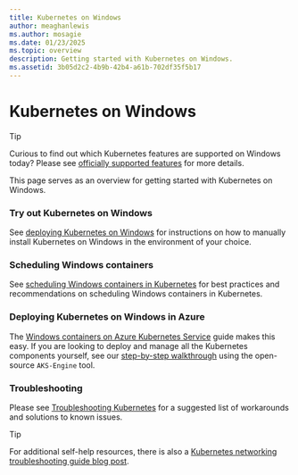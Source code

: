 ```yaml
---
title: Kubernetes on Windows
author: meaghanlewis
ms.author: mosagie
ms.date: 01/23/2025
ms.topic: overview
description: Getting started with Kubernetes on Windows.
ms.assetid: 3b05d2c2-4b9b-42b4-a61b-702df35f5b17
---
```

# Kubernetes on Windows

> [!TIP]
> Curious to find out which Kubernetes features are supported on Windows today? Please see [officially supported features](https://kubernetes.io/docs/concepts/windows/intro/#supported-functionality-and-limitations) for more details.

This page serves as an overview for getting started with Kubernetes on Windows.

### Try out Kubernetes on Windows

See [deploying Kubernetes on Windows](/azure/aks/hybrid/aks-hci-evaluation-guide) for instructions on how to manually install Kubernetes on Windows in the environment of your choice.

### Scheduling Windows containers

See [scheduling Windows containers in Kubernetes](https://kubernetes.io/docs/concepts/windows/user-guide/) for best practices and recommendations on scheduling Windows containers in Kubernetes.

### Deploying Kubernetes on Windows in Azure

The [Windows containers on Azure Kubernetes Service](/azure/aks/windows-container-cli) guide makes this easy. If you are looking to deploy and manage all the Kubernetes components yourself, see our [step-by-step walkthrough](https://github.com/Azure/aks-engine/blob/master/docs/topics/windows.md) using the open-source `AKS-Engine` tool.

### Troubleshooting

Please see [Troubleshooting Kubernetes](./common-problems.md) for a suggested list of workarounds and solutions to known issues.
>[!TIP]
> For additional self-help resources, there is also a [Kubernetes networking troubleshooting guide blog post](https://techcommunity.microsoft.com/blog/networkingblog/troubleshooting-kubernetes-networking-on-windows-part-1/508648).
